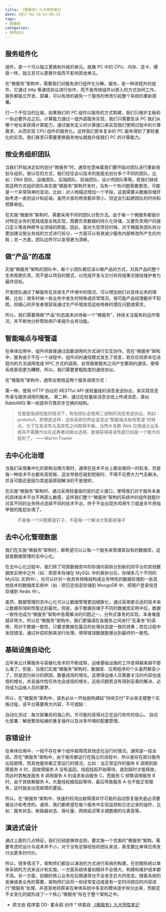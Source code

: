 ```yaml
---
title: 《微服务》九大特性笔记
date: 2017-02-19 01:05:52
tags: 
- 微服务
categories: 
- 架构设计
---
```


服务组件化
-----

组件，是一个可以独立更换和升级的单元。就像 PC 中的 CPU、内存、显卡、硬盘一样，独立且可以更换升级而不影响其他单元。

在“微服务”架构中，需要我们对服务进行组件化分解。服务，是一种进程外的组件，它通过 http 等通信协议进行协作，而不是传统组件以嵌入的方式协同工作。服务都独立开发、部署，可以有效的避免一个服务的修改引起整个系统的重新部署。

打一个不恰当的比喻，如果我们的 PC 组件以服务的方式构建，我们只维护主板和一些必要外设之后，计算能力通过一组外部服务实现，我们只需要告诉 PC 我们从哪个地址来获得计算能力，通过服务定义的计算接口来实现我们使用过程中的计算需求，从而实现 CPU 组件的服务化。这样我们原本复杂的 PC 服务得到了更轻量化的实现，我们甚至只需要更换服务地址就能升级我们 PC 的计算能力。

按业务组织团队
-------

当我们开始决定如何划分“微服务”时，通常也意味着我们要开始对团队进行重新规划与组织。按以往的方式，我们往往会以技术的层面去划分多个不同的团队，比如：DBA 团队、运维团队、后端团队、前端团队、设计师团队等等。若我们继续按这种方式组织团队来实施“微服务”架构开发时，当有一个有问题需要更改，可能是一个非常简单的变动，比如：对人物描述增加一个字段，这就需要从数据存储开始考虑一直到设计和前端，虽然大家的修改都非常小，但这会引起跨团队的时间和预算审批。

在实施“微服务”架构时，需要采用不同的团队分割方法。由于每一个微服务都是针对特定业务的宽栈或是全栈实现，既要负责数据的持久化存储，又要负责用户的接口定义等各种跨专业领域的职能。因此，面对大型项目时候，对于微服务团队拆分更加建议按业务线的方式进行拆分，一方面可以有效减少服务内部修改所产生的内耗；另一方面，团队边界可以变得更为清晰。

做“产品”的态度
--------

实施“微服务”架构的团队中，每个小团队都应该以做产品的方式，对其产品的整个生命周期负责。而不是以项目的模式，以完成开发与交付并将成果交接给维护者为最终目标。

开发团队通过了解服务在具体生产环境中的情况，可以增加他们对具体业务的理解，比如：很多时候一些业务中发生的特殊或异常情况，很可能产品经理都并不知晓，但细心的开发者很容易通过生产环境发现这些特殊的潜在问题或需求。

所以，我们需要用做“产品”的态度来对待每一个“微服务”，持续关注服务的运作情况，并不断地分析帮助用户来提升业务功能。

智能端点与哑管道
--------

在单体应用中，组件间直接通过函数调用的方式进行交互协作。而在“微服务”架构中，服务由于不在一个进程中，组件间的通信模式发生了改变，若仅仅将原本在进程内的方法调用改成 RPC 方式的调用，会导致微服务之间产生繁琐的通信，使得系统表现更为糟糕，所以，我们需要更粗粒度的通信协议。

在“微服务”架构中，通常会使用这两个服务调用方式：

第一种，使用 HTTP 协议的 RESTful API 或轻量级的消息发送协议，来实现信息传递与服务调用的触发。
第二种，通过在轻量级消息总线上传递消息，类似 RabbitMQ 等一些提供可靠异步交换的结构。

> 在极度强调性能的情况下，有些团队会使用二进制的消息发送协议，例如：protobuf。即使是这样，这些系统仍然会呈现出“智能端点和哑管道”的特点，为了在易读性与高效性之间取得平衡。当然大多数 Web 应用或企业系统并不需要作出在这两者间做出选择，能够获得易读性就已经是一个极大的胜利了。
> ——Martin Fowler

去中心化治理
------

当我们采用集中化的架构治理方案时，通常在技术平台上都会做同一的标准，但是每一种技术平台都有其短板，这会导致在碰到短板时，不得不花费大力气去解决，并且可能还是因为其底层原因解决的不是很好。

在实施“微服务”架构时，通过采用轻量级的契约定义接口，使得我们对于服务本身的具体技术平台不再那么敏感，这样我们整个“微服务”架构的系统中的组件就能针对其不同的业务特点选择不同的技术平台，终于不会出现杀鸡用牛刀或是杀牛用指甲钳的尴尬处境了。

> 不是每一个问题都是钉子，不是每一个解决方案都是锤子

去中心化管理数据
--------

我们在实施“微服务”架构时，都希望可以让每一个服务来管理其自有的数据库，这就是数据管理的去中心化。

在去中心化过程中，我们除了将原数据库中的存储内容拆分到新的同平台的其他数据库实例中之外（如：把原本存储在 MySQL 中的表拆分后，存储多几个不同的 MySQL 实例中），也可以针对一些具有特殊结构或业务特性的数据存储到一些其他技术的数据库实例中（如：把日志信息存储到 MongoDB 中、把用户登录信息存储到 Redis 中）。

虽然，数据管理的去中心化可以让数据管理更加细致化，通过采用更合适的技术来让数据存储和性能达到最优。但是，由于数据存储于不同的数据库实例中后，数据一致性也成为“微服务”架构中急需解决的问题之一。分布式事务的实现，本身难度就非常大，所以在“微服务”架构中，我们更强调在各服务之间进行“无事务”的调用，而对于数据一致性，只要求数据在最后的处理状态是一致的效果；若在过程中发现错误，通过补偿机制来进行处理，使得错误数据能够达到最终的一致性。

基础设施自动化
-------

近年来云计算服务与容器化技术的不断成熟，运维基础设施的工作变得越来越不那么难了。但是，当我们实施“微服务”架构时，数据库、应用程序的个头虽然都变小了，但是因为拆分的原因，数量成倍的增长。这使得运维人员需要关注的内容也成倍的增长，并且操作性任务也会成倍的增长，这些问题若没有得到妥善的解决，必将成为运维人员的噩梦。

所以，在“微服务”架构中，请务必从一开始就构建起“持续交付”平台来支撑整个实施过程，该平台需要两大内容，不可或缺：

自动化测试：每次部署前的强心剂，尽可能的获得对正在运行软件的信心。
自动化部署：解放繁琐枯燥的重复操作以及对多环境的配置管理。

容错设计
----

在单体应用中，一般不存在单个组件故障而其他还在运行的情况，通常是一挂全挂。而在“微服务”架构中，由于服务都运行在独立的进程中，所以是存在部分服务出现故障，而其他服务都正常运行的情况，比如：当正常运作的服务 B 调用到故障服务 A 时，因故障服务 A 没有返回，线程挂起开始等待，直到超时才能释放，而此时若触发服务 B 调用服务 A 的请求来自服务 C，而服务 C 频繁调用服务 B 时，由于其依赖服务 A，大量线程被挂起等待，最后导致服务 A 也不能正常服务，这时就会出现故障的蔓延。

所以，在“微服务”架构中，快速的检测出故障源并尽可能的自动恢复服务是必须要被设计和考虑的。通常，我们都希望在每个服务中实现监控和日志记录的组件，比如：服务状态、断路器状态、吞吐量、网络延迟等关键数据的仪表盘等。

演进式设计
-----

通过上面的几点特征，我们已经能够体会到，要实施一个完美的“微服务”架构，需要考虑的设计与成本并不小，对于没有足够经验的团队来说，甚至要比单体应用发付出更多的代价。

所以，很多情况下，架构师们都会以演进的方式进行系统的构建，在初期系统以单体系统的方式来设计和实施，一方面系统体量初期并不会很大，构建和维护成本都不高。另一方面，初期的核心业务在后期通常也不会发生巨大的改变。随着系统的发展或者业务的需要，架构师们会将一些经常变动或是有一定时间效应的内容进行“微服务”处理，并逐渐地将原来在单体系统中多变的模块逐步拆分出来，而稳定不太变化的就形成了一个核心“微服务”存在于整个架构之中。




* 原文由 程序猿 DD- 翟永超 创作 *
转载自 [《微服务》九大特性笔记](http://blog.didispace.com/20160917-microservices-note/)

